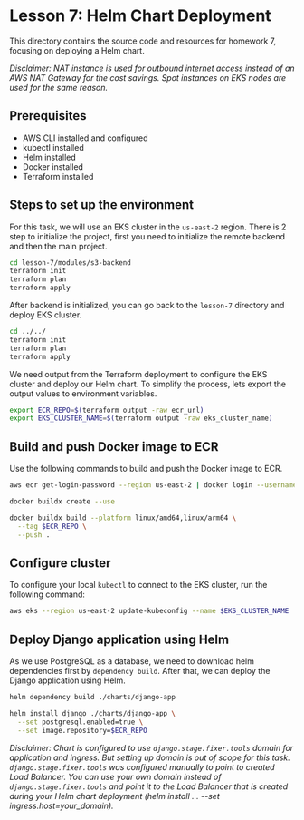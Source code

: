 # Lesson 7: Helm Chart Deployment

This directory contains the source code and resources for homework 7, focusing on deploying a Helm chart.

*Disclaimer: NAT instance is used for outbound internet access instead of an AWS NAT Gateway for the
cost savings.
Spot instances on EKS nodes are used for the same reason.*

## Prerequisites

- AWS CLI installed and configured
- kubectl installed
- Helm installed
- Docker installed
- Terraform installed

## Steps to set up the environment

For this task, we will use an EKS cluster in the `us-east-2` region.
There is 2 step to initialize the project, first you need to initialize the remote backend and then the main project.

```sh
cd lesson-7/modules/s3-backend
terraform init
terraform plan
terraform apply

```

After backend is initialized, you can go back to the `lesson-7` directory and deploy EKS cluster.

```sh
cd ../../
terraform init
terraform plan
terraform apply

```

We need output from the Terraform deployment to configure the EKS cluster and deploy our Helm chart.
To simplify the process, lets export the output values to environment variables.

```sh
export ECR_REPO=$(terraform output -raw ecr_url)
export EKS_CLUSTER_NAME=$(terraform output -raw eks_cluster_name)
```

## Build and push Docker image to ECR

Use the following commands to build and push the Docker image to ECR.

```sh
aws ecr get-login-password --region us-east-2 | docker login --username AWS --password-stdin $(echo $ECR_REPO | egrep -o "^.*com")

docker buildx create --use

docker buildx build --platform linux/amd64,linux/arm64 \
  --tag $ECR_REPO \
  --push .

```

## Configure cluster

To configure your local `kubectl` to connect to the EKS cluster, run the following command:

```sh
aws eks --region us-east-2 update-kubeconfig --name $EKS_CLUSTER_NAME
```

## Deploy Django application using Helm

As we use PostgreSQL as a database, we need to download helm dependencies first by `dependency build`.
After that, we can deploy the Django application using Helm.

```sh
helm dependency build ./charts/django-app

helm install django ./charts/django-app \
  --set postgresql.enabled=true \
  --set image.repository=$ECR_REPO
```

*Disclaimer: Chart is configured to use `django.stage.fixer.tools` domain for application and ingress.
But setting up domain is out of scope for this task.
`django.stage.fixer.tools` was configured manually to point to created Load Balancer.
You can use your own domain instead of `django.stage.fixer.tools` and point it to the Load Balancer
that is created during your Helm chart deployment
(helm install ... --set ingress.host=your_domain).*

